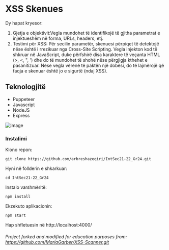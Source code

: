 # XSS Skenues

Dy hapat kryesor:
1. Gjetja e objektivit:Vegla mundohet të identifikojë të gjitha parametrat e injektueshëm në forma, URLs, headers, etj.
2. Testimi për XSS: Për secilin parametër, skenuesi përpiqet të detektojë nëse është i rrezikuar nga Cross-Site Scripting. Vegla injekton kod të shkruar në JavaScript, duke përfshirë disa karaktere të veçanta HTML (>, <, ", ') dhe do të mundohet të shohë nëse përgjigja kthehet e pasanitizuar.
Nëse vegla vërenë të paktën një dobësi, do të lajmërojë që faqja e skenuar është jo e sigurtë (ndaj XSS).

## Teknologjitë
 * Puppeteer
 * Javascript
 * NodeJS
 * Express
 
![image](https://user-images.githubusercontent.com/61945677/148642824-74de7626-aa86-4793-9556-4f5af0a0467d.png)

 
### Instalimi

Klono repon:
```
git clone https://github.com/arbreshazeqiri/IntSec21-22_Gr24.git
```
Hyni në follderin e shkarkuar:
```
cd IntSec21-22_Gr24
```
Instalo varshmëritë:
```
npm install
```
Ekzekuto aplikacionin:
```
npm start
```
Hap shfletuesin në http://localhost:4000/


###### Project forked and modified for education purposes from: https://github.com/MariaGarber/XSS-Scanner.git
